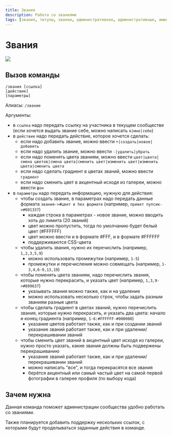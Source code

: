 ```yaml
---
title: Звания
description: Работа со званиями
tags: [звания, титулы, званки, административная, административные, амино, amino, команда, команды]
---
```



# Звания

![](https://img.shields.io/badge/тип_команды-административная-red?style=for-the-badge)

## Вызов команды

```
/звания [ссылка]
[действие]
[параметры]
```

Алиасы: `/звание`

Аргументы:
- в `ссылка` надо передать ссылку на участника в текущем сообществе (если хочется выдать звание себе, можно написать `я|мне|себе`)
- в `действие` надо передать действие, которое хочется сделать:
  - если надо добавить звание, можно ввести `+|создать|новое|добавить`
  - если надо удалить звание, можно ввести `-|удалить|убрать`
  - если надо поменять цвета званиям, можно ввести `цвет|цвета|смена цветов|смена цвета|сменить цвет|изменить цвет|изменить цвета|сменить цвета`
  - если надо сделать градиент в цветах званий, можно ввести `градиент`
  - если надо сменить цвет в акцентный исходя из галереи, можно ввести `фон`
- в `параметры` надо передать информацию, нужную для действия:
    - чтобы создать звание, в параметрах надо передать данные формата `звание->#цвет в hex формате` (например, `привет пупсик->#691337`)
      - каждая строка в параметрах - новое звание, можно вводить хоть до лимита (20 званий)
      - цвет можно пропустить, тогда по умолчанию будет белый цвет (#FFFFFF)
      - цвет можно ввести и в формате #FFF, и в формате #FFFFFF
      - поддерживаются CSS-цвета
    - чтобы удалить звания, нужно их перечислить (например, `1,2,3,5,9`)
      - можно использовать промежутки (например, `1-5`)
      - промежутки и перечисления можно совмещать (например, `1-3,4,6-9,13,19`)
    - чтобы поменять цвета званиям, надо перечислить звания, которые нужно перекрасить, и указать цвет (например, `1,3,9->#699637`)
      - указывать звания можно также, как и на удаление
      - можно использовать несколько строк, чтобы задать разным званиям разные цвета
    - чтобы сделать градиент в цветах званий, нужно перечислить звания, которые нужно перекрасить, и указать два цвета: начало и конец градиента (например, `1-6:#FFFFFF-#000000`)
      - указание цветов работает также, как и при создании званий
      - указание званий работает также, как и при удалении/перекрашивании званий
    - чтобы сменить цвет званий в акцентный цвет исходя из галереи, нужно просто указать, какие звания должны быть подвержены перекрашиванию
      - указание званий работает также, как и при удалении/перекрашивании званий
      - можно написать "все", и тогда перекрасятся все звания
      - берётся акцентный или самый частый цвет на самой первой фотографии в галерее профиля (по выбору кода)

## Зачем нужна

Данная команда поможет администрации сообщества удобно работать со званиями.

Также планируется добавить поддержку нескольких ссылок, с которыми будут проделываться заданные действия в команде.
